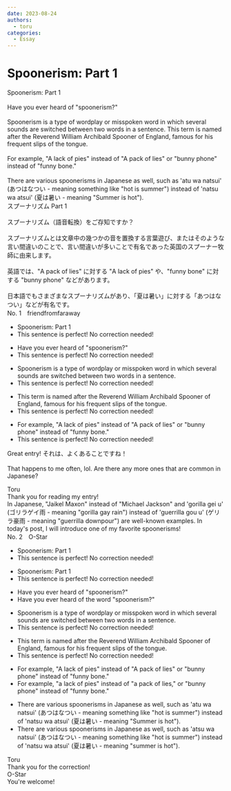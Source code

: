 ```yaml
---
date: 2023-08-24
authors:
  - toru
categories:
  - Essay
---
```


<h1 id="subject_show">Spoonerism: Part 1</h1>
<div class="date" hidden>Aug 24, 2023 20:02</div>
<div id="post"><div id="body_show_ori">
Spoonerism: Part 1<br/><br/>Have you ever heard of "spoonerism?"<br/><br/>Spoonerism is a type of wordplay or misspoken word in which several sounds are switched between two words in a sentence. This term is named after the Reverend William Archibald Spooner of England, famous for his frequent slips of the tongue.<br/><br/>For example, "A lack of pies" instead of "A pack of lies" or "bunny phone" instead of "funny bone."<br/><br/>There are various spoonerisms in Japanese as well, such as 'atu wa natsui' (あつはなつい - meaning something like "hot is summer") instead of 'natsu wa atsui' (夏は暑い - meaning "Summer is hot").
</div></div>

<!-- more -->

<div id="post_ja"><div id="body_show_mo">
スプーナリズム Part 1<br/><br/>スプーナリズム（語音転換）をご存知ですか？<br/><br/>スプーナリズムとは文章中の幾つかの音を置換する言葉遊び、またはそのような言い間違いのことで、言い間違いが多いことで有名であった英国のスプーナー牧師に由来します。<br/><br/>英語では、"A pack of lies" に対する "A lack of pies" や、"funny bone" に対する "bunny phone" などがあります。<br/><br/>日本語でもさまざまなスプーナリズムがあり、「夏は暑い」に対する「あつはなつい」などが有名です。
</div></div>
<div id="block"><div class="first_name"> No. 1　<span class="just_name">friendfromfaraway</span></div><div id="block2">
<ul class="correction_field">
<li class="incorrect">Spoonerism: Part 1</li>
<li class="corrected perfect">This sentence is perfect! No correction needed!</li>
</ul>
<ul class="correction_field">
<li class="incorrect">Have you ever heard of "spoonerism?"</li>
<li class="corrected perfect">This sentence is perfect! No correction needed!</li>
</ul>
<ul class="correction_field">
<li class="incorrect">Spoonerism is a type of wordplay or misspoken word in which several sounds are switched between two words in a sentence.</li>
<li class="corrected perfect">This sentence is perfect! No correction needed!</li>
</ul>
<ul class="correction_field">
<li class="incorrect">This term is named after the Reverend William Archibald Spooner of England, famous for his frequent slips of the tongue.</li>
<li class="corrected perfect">This sentence is perfect! No correction needed!</li>
</ul>
<ul class="correction_field">
<li class="incorrect">For example, "A lack of pies" instead of "A pack of lies" or "bunny phone" instead of "funny bone."</li>
<li class="corrected perfect">This sentence is perfect! No correction needed!</li>
</ul>
<p class="comment_small">
 Great entry! それは、よくあることですね！
 <br/>
 <br/>
 That happens to me often, lol. Are there any more ones that are common in Japanese?
</p>

</div><div class="name"><span class="just_name">Toru</span><br>
Thank you for reading my entry!<br/>In Japanese, "Jaikel Maxon" instead of "Michael Jackson" and 'gorilla gei u' (ゴリラゲイ雨 - meaning "gorilla gay rain") instead of  'guerrilla gou u' (ゲリラ豪雨 - meaning "guerrilla downpour") are well-known examples. In today's post, I will introduce one of my favorite spoonerisms!
</div>
</div>
<div id="block"><div class="first_name"> No. 2　<span class="just_name">O-Star</span></div><div id="block2">
<ul class="correction_field">
<li class="incorrect">Spoonerism: Part 1</li>
<li class="corrected perfect">This sentence is perfect! No correction needed!</li>
</ul>
<ul class="correction_field">
<li class="incorrect">Spoonerism: Part 1</li>
<li class="corrected perfect">This sentence is perfect! No correction needed!</li>
</ul>
<ul class="correction_field">
<li class="incorrect">Have you ever heard of "spoonerism?"</li>
<li class="corrected correct">
Have you ever heard of <span class="f_gray"><span class="f_bold">the word</span></span> "spoonerism?"
</li>
</ul>
<ul class="correction_field">
<li class="incorrect">Spoonerism is a type of wordplay or misspoken word in which several sounds are switched between two words in a sentence.</li>
<li class="corrected perfect">This sentence is perfect! No correction needed!</li>
</ul>
<ul class="correction_field">
<li class="incorrect">This term is named after the Reverend William Archibald Spooner of England, famous for his frequent slips of the tongue.</li>
<li class="corrected perfect">This sentence is perfect! No correction needed!</li>
</ul>
<ul class="correction_field">
<li class="incorrect">For example, "A lack of pies" instead of "A pack of lies" or "bunny phone" instead of "funny bone."</li>
<li class="corrected correct">
For example, "<span class="f_bold">a </span>lack of pies" instead of "<span class="f_bold">a </span>pack of lies<span class="f_bold">,"</span> or "bunny phone" instead of "funny bone."
</li>
</ul>
<ul class="correction_field">
<li class="incorrect">There are various spoonerisms in Japanese as well, such as 'atu wa natsui' (あつはなつい - meaning something like "hot is summer") instead of 'natsu wa atsui' (夏は暑い - meaning "Summer is hot").</li>
<li class="corrected correct">
There are various spoonerisms in Japanese as well, such as '<span class="f_bold">atsu</span> wa natsui' (あつはなつい - meaning something like "hot is summer") instead of 'natsu wa atsui' (夏は暑い - meaning "<span class="f_bold">summer</span> is hot").
</li>
</ul>
</div><div class="name"><span class="just_name">Toru</span><br>
Thank you for the correction!
</div>
<div class="name"><span class="just_name">O-Star</span><br>
You're welcome!
</div>
</div>
